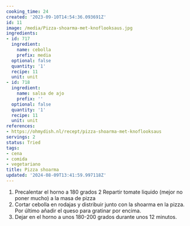 ```yaml
---
cooking_time: 24
created: '2023-09-10T14:54:36.093691Z'
id: 11
image: /media/Pizza-shoarma-met-knoflooksaus.jpg
ingredients:
- id: 717
  ingredient:
    name: cebolla
    prefix: media
  optional: false
  quantity: '1'
  recipe: 11
  unit: unit
- id: 718
  ingredient:
    name: salsa de ajo
    prefix: ''
  optional: false
  quantity: '1'
  recipe: 11
  unit: unit
references:
- https://ohmydish.nl/recept/pizza-shoarma-met-knoflooksaus
servings: 2
status: Tried
tags:
- cena
- comida
- vegetariano
title: Pizza shoarma
updated: '2024-08-09T13:41:59.997118Z'
---
```

1. Precalentar el horno a 180 grados
2 Repartir tomate liquido (mejor no poner mucho) a la masa de pizza
3. Cortar cebolla en rodajas y distribuir junto con la shoarma en la pizza. Por último añadir el queso para gratinar por encima.
3. Dejar en el horno a unos 180-200 grados durante unos 12 minutos.

